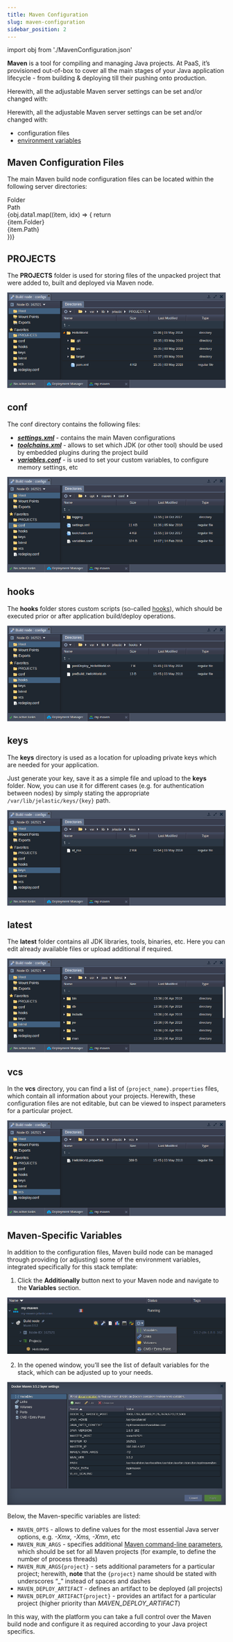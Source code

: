 ```yaml
---
title: Maven Configuration
slug: maven-configuration
sidebar_position: 2
---
```


import obj from './MavenConfiguration.json'

<!-- ## Maven Build Node Configuration -->

**Maven** is a tool for compiling and managing Java projects. At PaaS, it’s provisioned out-of-box to cover all the main stages of your Java application lifecycle - from building & deploying till their pushing onto production.

Herewith, all the adjustable Maven server settings can be set and/or changed with:

Herewith, all the adjustable Maven server settings can be set and/or changed with:

- configuration files
- [environment variables](/container/container-configuration/variables)

## Maven Configuration Files

The main Maven build node configuration files can be located within the following server directories:

<div style={{
        width: '100%',
        margin: '0 0 1rem 0',
        borderRadius: '7px',
        overflow: 'hidden',
    }} >
    <div>
        <div style={{
            width: '100%',
            height: 'auto',
            border: '1px solid var(--ifm-toc-border-color)',
            display: 'grid', 
            fontWeight: '500',
            color: 'var(--table-color-primary)',
            background: 'var(--table-bg-primary-t2)', 
       gridTemplateColumns: '1fr 2fr',
            overflow: 'hidden',
        }}>
            <div style={{
                display: 'flex', 
                alignItems: 'center', 
                justifyContent: 'center',
                padding: '20px',
                wordBreak: 'break-all',
                borderRight: '1px solid var(--ifm-toc-border-color)',
            }}>
                Folder
            </div>
            <div style={{
                display: 'flex', 
                alignItems: 'center', 
                justifyContent: 'center',
                padding: '20px',
                borderRight: '1px solid var(--ifm-toc-border-color)',
                wordBreak: 'break-all'
            }}>
               Path
            </div>
        </div>
        {obj.data1.map((item, idx) => {
          return <div key={idx} style={{
            width: '100%',
            height: 'auto',
            border: '1px solid var(--ifm-toc-border-color)',
            display: 'grid', 
            gridTemplateColumns: '1fr 2fr',
            fontWeight: '400',
        }}>
            <div style={{
                padding: '20px',
                borderRight: '1px solid var(--ifm-toc-border-color)',
                background: 'var(--table-bg-primary-t1)',
                display: 'flex', 
                alignItems: 'center', 
                justifyContent: 'flex-start',
                wordBreak: 'break-all',
                padding: '20px',
            }}>
                {item.Folder}
            </div>
            <div style={{
                padding: '20px',
                wordBreak: 'break-all'
            }}>
                {item.Path}
            </div>
        </div> 
        })}
    </div> 
</div>

## PROJECTS

The **PROJECTS** folder is used for storing files of the unpacked project that were added to, built and deployed via Maven node.

<div style={{
    display:'flex',
    justifyContent: 'center',
    margin: '0 0 1rem 0'
}}>

![Locale Dropdown](./img/MavenConfiguration/01-maven-configs-projects.png)

</div>

## conf

The conf directory contains the following files:

- [**_settings.xml_**](https://cloudmydc.com/) - contains the main Maven configurations
- [**_toolchains.xml_**](https://cloudmydc.com/) - allows to set which JDK (or other tool) should be used by embedded plugins during the project build
- [**_variables.conf_**](https://cloudmydc.com/) - is used to set your custom variables, to configure memory settings, etc

<div style={{
    display:'flex',
    justifyContent: 'center',
    margin: '0 0 1rem 0'
}}>

![Locale Dropdown](./img/MavenConfiguration/02-maven-configs-conf.png)

</div>

## hooks

The **hooks** folder stores custom scripts (so-called [hooks](https://cloudmydc.com/)), which should be executed prior or after application build/deploy operations.

<div style={{
    display:'flex',
    justifyContent: 'center',
    margin: '0 0 1rem 0'
}}>

![Locale Dropdown](./img/MavenConfiguration/03-maven-configs-hooks.png)

</div>

## keys

The **keys** directory is used as a location for uploading private keys which are needed for your application.

Just generate your key, save it as a simple file and upload to the **keys** folder. Now, you can use it for different cases (e.g. for authentication between nodes) by simply stating the appropriate `/var/lib/jelastic/keys/{key}` path.

<div style={{
    display:'flex',
    justifyContent: 'center',
    margin: '0 0 1rem 0'
}}>

![Locale Dropdown](./img/MavenConfiguration/04-maven-configs-keys.png)

</div>

## latest

The **latest** folder contains all JDK libraries, tools, binaries, etc. Here you can edit already available files or upload additional if required.

<div style={{
    display:'flex',
    justifyContent: 'center',
    margin: '0 0 1rem 0'
}}>

![Locale Dropdown](./img/MavenConfiguration/05-maven-configs-latest.png)

</div>

## vcs

In the **vcs** directory, you can find a list of `{project_name}.properties` files, which contain all information about your projects. Herewith, these configuration files are not editable, but can be viewed to inspect parameters for a particular project.

<div style={{
    display:'flex',
    justifyContent: 'center',
    margin: '0 0 1rem 0'
}}>

![Locale Dropdown](./img/MavenConfiguration/06-maven-configs-vcs.png)

</div>

## Maven-Specific Variables

In addition to the configuration files, Maven build node can be managed through providing (or adjusting) some of the environment variables, integrated specifically for this stack template:

1. Click the **Additionally** button next to your Maven node and navigate to the **Variables** section.

<div style={{
    display:'flex',
    justifyContent: 'center',
    margin: '0 0 1rem 0'
}}>

![Locale Dropdown](./img/MavenConfiguration/07-variables-button.png)

</div>

2. In the opened window, you’ll see the list of default variables for the stack, which can be adjusted up to your needs.

<div style={{
    display:'flex',
    justifyContent: 'center',
    margin: '0 0 1rem 0'
}}>

![Locale Dropdown](./img/MavenConfiguration/08-maven-env-variables.png)

</div>

Below, the Maven-specific variables are listed:

- `MAVEN_OPTS` - allows to define values for the most essential Java server options, e.g. _-Xmx, -Xms, -Xmn_, etc
- `MAVEN_RUN_ARGS` - specifies additional [Maven command-line parameters](https://cloudmydc.com/), which should be set for all Maven projects (for example, to define the number of process threads)
- `MAVEN_RUN_ARGS{project}` - sets additional parameters for a particular project; herewith, **note** that the `{project}` name should be stated with underscores “\_” instead of spaces and dashes
- `MAVEN_DEPLOY_ARTIFACT` - defines an artifact to be deployed (all projects)
- `MAVEN_DEPLOY_ARTIFACT{project}` - provides an artifact for a particular project (higher priority than _MAVEN_DEPLOY_ARTIFACT_)

In this way, with the platform you can take a full control over the Maven build node and configure it as required according to your Java project specifics.
